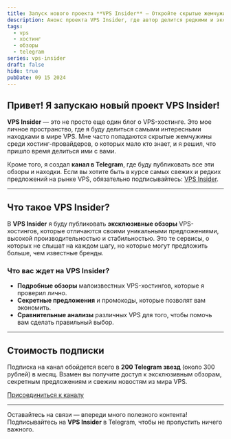 ```yaml
---
title: Запуск нового проекта **VPS Insider** — Откройте скрытые жемчужины VPS-хостинга!
description: Анонс проекта VPS Insider, где автор делится редкими и эксклюзивными находками среди VPS-хостингов. Вступайте в Telegram-канал, чтобы получать самые свежие обзоры и секретные предложения.
tags:
  - vps
  - хостинг
  - обзоры
  - telegram
series: vps-insider
draft: false
hide: true
pubDate: 09 15 2024
---
```


## Привет! Я запускаю новый проект **VPS Insider**!

**VPS Insider** — это не просто еще один блог о VPS-хостинге. Это мое личное пространство, где я буду делиться самыми интересными находками в мире VPS. Мне часто попадаются скрытые жемчужины среди хостинг-провайдеров, о которых мало кто знает, и я решил, что пришло время делиться ими с вами.

Кроме того, я создал **канал в Telegram**, где буду публиковать все эти обзоры и находки. Если вы хотите быть в курсе самых свежих и редких предложений на рынке VPS, обязательно подписывайтесь: [VPS Insider](https://t.me/+nkcIwLq8w7xiYzNi).

---

## Что такое **VPS Insider**?

В **VPS Insider** я буду публиковать **эксклюзивные обзоры** VPS-хостингов, которые отличаются своими уникальными предложениями, высокой производительностью и стабильностью. Это те сервисы, о которых не слышат на каждом шагу, но которые могут предложить больше, чем известные бренды.

### Что вас ждет на **VPS Insider**?

- **Подробные обзоры** малоизвестных VPS-хостингов, которые я проверил лично.
- **Секретные предложения** и промокоды, которые позволят вам экономить.
- **Сравнительные анализы** различных VPS для того, чтобы помочь вам сделать правильный выбор.

---

## Стоимость подписки

Подписка на канал обойдется всего в **200 Telegram звезд** (около 300 рублей) в месяц. Взамен вы получите доступ к эксклюзивным обзорам, секретным предложениям и свежим новостям из мира VPS.

[Присоединиться к каналу](https://t.me/+nkcIwLq8w7xiYzNi)

---

Оставайтесь на связи — впереди много полезного контента! Подписывайтесь на **VPS Insider** в Telegram, чтобы не пропустить ничего важного.

